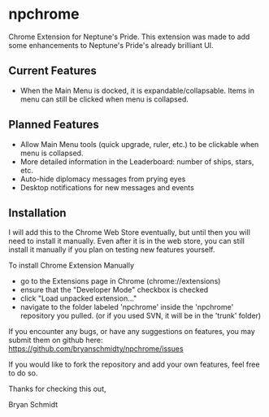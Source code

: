 npchrome
========


Chrome Extension for Neptune's Pride.  This extension was made to add some enhancements to Neptune's Pride's already brilliant UI.

Current Features
---------------------
- When the Main Menu is docked, it is expandable/collapsable.  Items in menu can still be clicked when menu is collapsed.

Planned Features
---------------------
- Allow Main Menu tools (quick upgrade, ruler, etc.) to be clickable when menu is collapsed.
- More detailed information in the Leaderboard: number of ships, stars, etc.
- Auto-hide diplomacy messages from prying eyes
- Desktop notifications for new messages and events

Installation
---------------------
I will add this to the Chrome Web Store eventually, but until then you will need to install it manually.  Even after it is in the web store, you can still install it manually if you plan on testing new features yourself. 

To install Chrome Extension Manually
- go to the Extensions page in Chrome (chrome://extensions)
- ensure that the "Developer Mode" checkbox is checked
- click "Load unpacked extension..."
- navigate to the folder labeled 'npchrome' inside the 'npchrome' repository you pulled. (or if you used SVN, it will be in the 'trunk' folder)


If you encounter any bugs, or have any suggestions on features, you may submit them on github here: https://github.com/bryanschmidty/npchrome/issues

If you would like to fork the repository and add your own features, feel free to do so.

Thanks for checking this out,

Bryan Schmidt
